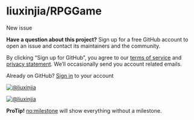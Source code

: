 # liuxinjia/RPGGame

 New issue

 **Have a question about this project?** Sign up for a free GitHub account to open an issue and contact its maintainers and the community.

By clicking “Sign up for GitHub”, you agree to our [terms of service](https://help.github.com/terms) and [privacy statement](https://help.github.com/privacy). We’ll occasionally send you account related emails.

 Already on GitHub? [Sign in](https://github.com/login?return_to=%2Fliuxinjia%2FRPGGame%2Fissues%2Fnew) to your account

 [![@liuxinjia](https://avatars0.githubusercontent.com/u/24849085?s=40&v=4)](https://github.com/liuxinjia/RPGGame/issues?q=assignee%3Aliuxinjia+is%3Aopen)

 [![@liuxinjia](https://avatars0.githubusercontent.com/u/24849085?s=40&v=4)](https://github.com/liuxinjia/RPGGame/issues?q=assignee%3Aliuxinjia+is%3Aopen)

**ProTip!** [no:milestone](https://github.com/liuxinjia/RPGGame/issues?q=is%3Aissue+is%3Aopen+no%3Amilestone) will show everything without a milestone.

